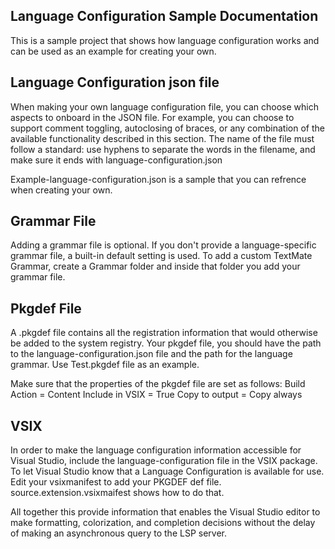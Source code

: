 ## Language Configuration Sample Documentation

This is a sample project that shows how language configuration works and can be used as an example for creating your own. 

## Language Configuration json file
When making your own language configuration file, you can choose which aspects to onboard in the JSON file. For example, you can choose to support comment toggling, autoclosing of braces, or any combination of the available functionality described in this section. The name of the file must follow a standard: use hyphens to separate the words in the filename, and make sure it ends with language-configuration.json

Example-language-configuration.json is a sample that you can refrence when creating your own.

## Grammar File
Adding a grammar file is optional.  If you don't provide a language-specific grammar file, a built-in default setting is used. To add a custom TextMate Grammar, create a Grammar folder and inside that folder you add your grammar file. 

## Pkgdef File
A .pkgdef file contains all the registration information that would otherwise be added to the system registry. Your pkgdef file, you should have the path to the language-configuration.json file and the path for the language grammar. Use Test.pkgdef file as an example. 

Make sure that the properties of the pkgdef file are set as follows:
Build Action = Content
Include in VSIX = True
Copy to output = Copy always 

## VSIX
In order to make the language configuration information accessible for Visual Studio, include the language-configuration file in the VSIX package.  To let Visual Studio know that a Language Configuration is available for use. Edit your vsixmanifest to add your PKGDEF def file. source.extension.vsixmaifest shows how to do that.


All together this provide information that enables the Visual Studio editor to make formatting, colorization, and completion decisions without the delay of making an asynchronous query to the LSP server. 

